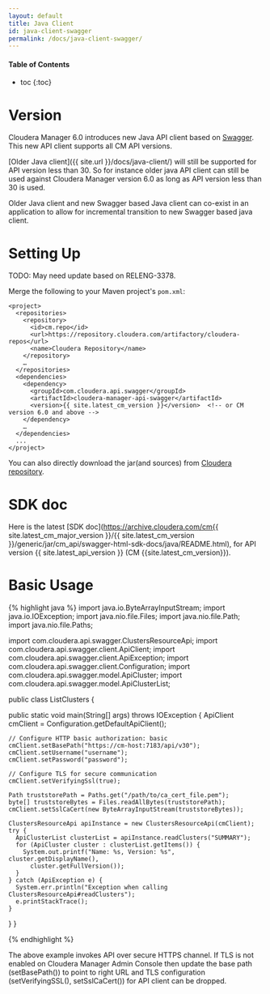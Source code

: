 ```yaml
---
layout: default
title: Java Client
id: java-client-swagger
permalink: /docs/java-client-swagger/
---
```


#### Table of Contents ####

* toc
{:toc}


Version
=======
Cloudera Manager 6.0 introduces new Java API client based
on [Swagger](https://swagger.io/). This new API client supports all CM API versions.

[Older Java client]({{ site.url }}/docs/java-client/) will still be supported for
API version less than 30. So for instance older java API client can still be used
against Cloudera Manager version 6.0 as long as API version less than 30 is used.

Older Java client and new Swagger based Java client can co-exist in an application
to allow for incremental transition to new Swagger based java client.


Setting Up
==========

TODO: May need update based on RELENG-3378.

Merge the following to your Maven project's `pom.xml`:

    <project>
      <repositories>
        <repository>
          <id>cm.repo</id>
          <url>https://repository.cloudera.com/artifactory/cloudera-repos</url>
          <name>Cloudera Repository</name>
        </repository>
        …
      </repositories>
      <dependencies>
        <dependency>
          <groupId>com.cloudera.api.swagger</groupId>
          <artifactId>cloudera-manager-api-swagger</artifactId>
          <version>{{ site.latest_cm_version }}</version>  <!-- or CM version 6.0 and above -->
        </dependency>
        …
      </dependencies>
      ...
    </project>

You can also directly download the jar(and sources) from [Cloudera repository](https://archive.cloudera.com/cm6/{{site.latest_cm_version}}/generic/jar/cm_api/).

SDK doc
=======
Here is the latest [SDK doc](https://archive.cloudera.com/cm{{ site.latest_cm_major_version }}/{{ site.latest_cm_version }}/generic/jar/cm_api/swagger-html-sdk-docs/java/README.html),
for API version {{ site.latest_api_version }} (CM {{site.latest_cm_version}}).

Basic Usage
===========

{% highlight java %}
import java.io.ByteArrayInputStream;
import java.io.IOException;
import java.nio.file.Files;
import java.nio.file.Path;
import java.nio.file.Paths;

import com.cloudera.api.swagger.ClustersResourceApi;
import com.cloudera.api.swagger.client.ApiClient;
import com.cloudera.api.swagger.client.ApiException;
import com.cloudera.api.swagger.client.Configuration;
import com.cloudera.api.swagger.model.ApiCluster;
import com.cloudera.api.swagger.model.ApiClusterList;

public class ListClusters {

  public static void main(String[] args) throws IOException {
    ApiClient cmClient = Configuration.getDefaultApiClient();

    // Configure HTTP basic authorization: basic
    cmClient.setBasePath("https://cm-host:7183/api/v30");
    cmClient.setUsername("username");
    cmClient.setPassword("password");

    // Configure TLS for secure communication
    cmClient.setVerifyingSsl(true);

    Path truststorePath = Paths.get("/path/to/ca_cert_file.pem");
    byte[] truststoreBytes = Files.readAllBytes(truststorePath);
    cmClient.setSslCaCert(new ByteArrayInputStream(truststoreBytes));

    ClustersResourceApi apiInstance = new ClustersResourceApi(cmClient);
    try {
      ApiClusterList clusterList = apiInstance.readClusters("SUMMARY");
      for (ApiCluster cluster : clusterList.getItems()) {
        System.out.printf("Name: %s, Version: %s", cluster.getDisplayName(),
          cluster.getFullVersion());
      }
    } catch (ApiException e) {
      System.err.println("Exception when calling ClustersResourceApi#readClusters");
      e.printStackTrace();
    }
  }
}

{% endhighlight %}

The above example invokes API over secure HTTPS channel. If TLS is not enabled on
Cloudera Manager Admin Console then update the base path (setBasePath()) to point to right URL
and TLS configuration (setVerifyingSSL(), setSslCaCert()) for API client can be dropped.

